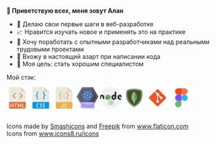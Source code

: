 **👋 Приветствую всех, меня зовут Алан**

- :hatching_chick: Делаю свои первые шаги в веб-разработке
- :chart_with_upwards_trend: Нравится изучать новое и применять это на практике
- :muscle: Хочу поработать с опытными разработчиками над реальными трудовыми проектами
- :syringe: Вхожу в настоящий азарт при написании кода
- :dart: Моя цель: стать хорошим специалистом

Мой стэк:

<img src="./html.png" alt="html" width="50" height="50"/> <img src="./css(1).png" alt="css" width="50" height="50"/> <img src="./javascript.png" alt="javascript" width="50" height="50"/> <img src="./react.png" alt="react" width="50" height="50"/> <img src="./nodejs.png" alt="nodejs" width="50" height="50"/> <img src="./icons8-mongodb-50.png" alt="mongodb"> <img src="./icons8-git-50.png" alt="git"/> <img src="./icons8-figma-50.png" alt="figma"/>

##

<div>Icons made by <a href="https://www.flaticon.com/authors/smashicons" title="Smashicons">Smashicons</a> and <a href="https://www.freepik.com" title="Freepik">Freepik</a> from <a href="https://www.flaticon.com/" title="Flaticon">www.flaticon.com</a></div>

<div>Icons from <a href="https://icons8.ru/" title="Icons8">www.icons8.ru/icons</a></div>

<!---
alanpain08/alanpain08 is a ✨ special ✨ repository because its `README.md` (this file) appears on your GitHub profile.
You can click the Preview link to take a look at your changes.
--->

